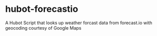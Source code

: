 hubot-forecastio
===============

A Hubot Script that looks up weather forcast data from forecast.io with geocoding courtesy of Google Maps
